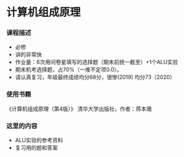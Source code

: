 # 计算机组成原理

### 课程描述

- 必修
- 讲的非常快
- 作业量：6次用问卷星填写的选择题（期末前统一截至）+1个ALU实验
- 期末机考选择题，占70%（一堆不定项0.0）。
- 请认真复习，年级最终成绩均分68分，很惨(2019) 均分73（2020）

### 使用书籍

《计算机组成原理（第4版）》 清华大学出版社，作者：蒋本珊

### 这里的内容

- ALU实验的参考资料
- 复习用的题和答案

